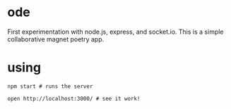 # ode

First experimentation with node.js, express, and socket.io.  This is a simple collaborative magnet poetry app.

# using

````npm install # installs the modules
npm start # runs the server

open http://localhost:3000/ # see it work!
`````